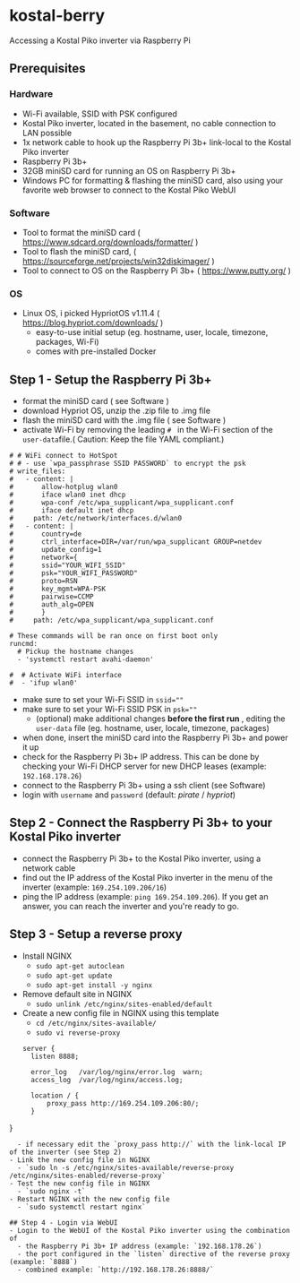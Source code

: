 # kostal-berry
Accessing a Kostal Piko inverter via Raspberry Pi

## Prerequisites

### Hardware
- Wi-Fi available, SSID with PSK configured
- Kostal Piko inverter, located in the basement, no cable connection to LAN possible
- 1x network cable to hook up the Raspberry Pi 3b+ link-local to the Kostal Piko inverter
- Raspberry Pi 3b+
- 32GB miniSD card for running an OS on Raspberry Pi 3b+
- Windows PC for formatting & flashing the miniSD card, also using your favorite web browser to connect to the Kostal Piko WebUI

### Software
- Tool to format the miniSD card ( https://www.sdcard.org/downloads/formatter/ )
- Tool to flash the miniSD card, ( https://sourceforge.net/projects/win32diskimager/ )
- Tool to connect to OS on the Raspberry Pi 3b+ ( https://www.putty.org/ )

### OS
- Linux OS, i picked HypriotOS v1.11.4 ( https://blog.hypriot.com/downloads/ )
    - easy-to-use initial setup (eg. hostname, user, locale, timezone, packages, Wi-Fi)
    - comes with pre-installed Docker

## Step 1 - Setup the Raspberry Pi 3b+
- format the miniSD card ( see Software )
- download Hypriot OS, unzip the .zip file to .img file
- flash the miniSD card with the .img file ( see Software )
- activate Wi-Fi by removing the leading `# ` in the Wi-Fi section of the `user-data`file.( Caution: Keep the file YAML compliant.)
```
# # WiFi connect to HotSpot
# # - use `wpa_passphrase SSID PASSWORD` to encrypt the psk
# write_files:
#   - content: |
#       allow-hotplug wlan0
#       iface wlan0 inet dhcp
#       wpa-conf /etc/wpa_supplicant/wpa_supplicant.conf
#       iface default inet dhcp
#     path: /etc/network/interfaces.d/wlan0
#   - content: |
#       country=de
#       ctrl_interface=DIR=/var/run/wpa_supplicant GROUP=netdev
#       update_config=1
#       network={
#       ssid="YOUR_WIFI_SSID"
#       psk="YOUR_WIFI_PASSWORD"
#       proto=RSN
#       key_mgmt=WPA-PSK
#       pairwise=CCMP
#       auth_alg=OPEN
#       }
#     path: /etc/wpa_supplicant/wpa_supplicant.conf

# These commands will be ran once on first boot only
runcmd:
  # Pickup the hostname changes
  - 'systemctl restart avahi-daemon'

#  # Activate WiFi interface
#  - 'ifup wlan0'
```
- make sure to set your Wi-Fi SSID in `ssid=""`
- make sure to set your Wi-Fi SSID PSK in `psk=""`
    - (optional) make additional changes __before the first run__ , editing the `user-data` file (eg. hostname, user, locale, timezone, packages)
- when done, insert the miniSD card into the Raspberry Pi 3b+ and power it up
- check for the Raspberry Pi 3b+ IP address. This can be done by checking your Wi-Fi DHCP server for new DHCP leases (example: `192.168.178.26`)
- connect to the Raspberry Pi 3b+ using a ssh client (see Software)
- login with `username` and `password` (default: _pirate_ / _hypriot_)

## Step 2 - Connect the Raspberry Pi 3b+ to your Kostal Piko inverter
- connect the Raspberry Pi 3b+ to the Kostal Piko inverter, using a network cable
- find out the IP address of the Kostal Piko inverter in the menu of the inverter (example: `169.254.109.206/16`)
- ping the IP address (example: `ping 169.254.109.206`). If you get an answer, you can reach the inverter and you're ready to go.

## Step 3 - Setup a reverse proxy
- Install NGINX
  - `sudo apt-get autoclean`
  - `sudo apt-get update`
  - `sudo apt-get install -y nginx`
- Remove default site in NGINX
  - `sudo unlink /etc/nginx/sites-enabled/default`
- Create a new config file in NGINX using this template
  - `cd /etc/nginx/sites-available/`
  - `sudo vi reverse-proxy`
  ```
  server {
    listen 8888;

    error_log   /var/log/nginx/error.log  warn;
    access_log  /var/log/nginx/access.log;

    location / {
        proxy_pass http://169.254.109.206:80/;
    }
}
```
  - if necessary edit the `proxy_pass http://` with the link-local IP of the inverter (see Step 2)
- Link the new config file in NGINX 
  - `sudo ln -s /etc/nginx/sites-available/reverse-proxy /etc/nginx/sites-enabled/reverse-proxy`
- Test the new config file in NGINX
  - `sudo nginx -t`
- Restart NGINX with the new config file
  - `sudo systemctl restart nginx`

## Step 4 - Login via WebUI
- Login to the WebUI of the Kostal Piko inverter using the combination of
  - the Raspberry Pi 3b+ IP address (example: `192.168.178.26`)
  - the port configured in the `listen` directive of the reverse proxy (example: `8888`)
  - combined example: `http://192.168.178.26:8888/`




